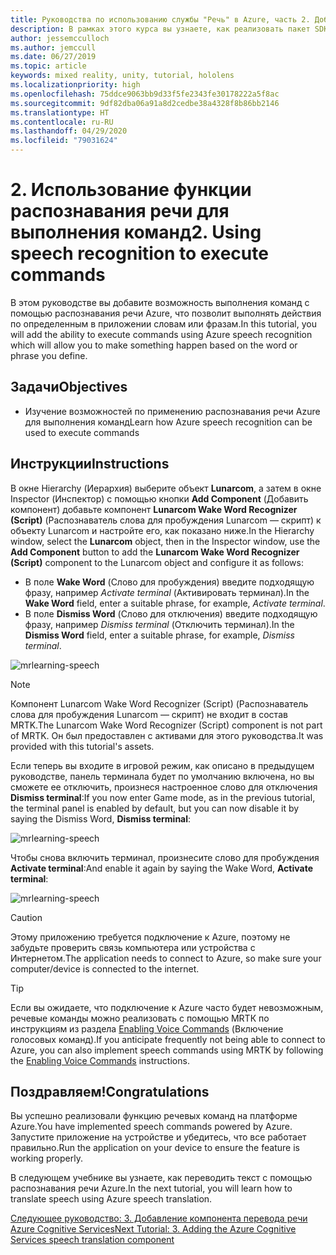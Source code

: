 ```yaml
---
title: Руководства по использованию службы "Речь" в Azure, часть 2. Добавление автономного режима для преобразования речи в текст в локальной среде
description: В рамках этого курса вы узнаете, как реализовать пакет SDK "Речь" в приложении смешанной реальности.
author: jessemcculloch
ms.author: jemccull
ms.date: 06/27/2019
ms.topic: article
keywords: mixed reality, unity, tutorial, hololens
ms.localizationpriority: high
ms.openlocfilehash: 75ddce9063bb9d33f5fe2343fe30178222a5f8ac
ms.sourcegitcommit: 9df82dba06a91a8d2cedbe38a4328f8b86bb2146
ms.translationtype: HT
ms.contentlocale: ru-RU
ms.lasthandoff: 04/29/2020
ms.locfileid: "79031624"
---
```

# <a name="2-using-speech-recognition-to-execute-commands"></a><span data-ttu-id="5dcf4-105">2. Использование функции распознавания речи для выполнения команд</span><span class="sxs-lookup"><span data-stu-id="5dcf4-105">2. Using speech recognition to execute commands</span></span>

<span data-ttu-id="5dcf4-106">В этом руководстве вы добавите возможность выполнения команд с помощью распознавания речи Azure, что позволит выполнять действия по определенным в приложении словам или фразам.</span><span class="sxs-lookup"><span data-stu-id="5dcf4-106">In this tutorial, you will add the ability to execute commands using Azure speech recognition which will allow you to make something happen based on the word or phrase you define.</span></span>

## <a name="objectives"></a><span data-ttu-id="5dcf4-107">Задачи</span><span class="sxs-lookup"><span data-stu-id="5dcf4-107">Objectives</span></span>

* <span data-ttu-id="5dcf4-108">Изучение возможностей по применению распознавания речи Azure для выполнения команд</span><span class="sxs-lookup"><span data-stu-id="5dcf4-108">Learn how Azure speech recognition can be used to execute commands</span></span>

## <a name="instructions"></a><span data-ttu-id="5dcf4-109">Инструкции</span><span class="sxs-lookup"><span data-stu-id="5dcf4-109">Instructions</span></span>

<span data-ttu-id="5dcf4-110">В окне Hierarchy (Иерархия) выберите объект **Lunarcom**, а затем в окне Inspector (Инспектор) с помощью кнопки **Add Component** (Добавить компонент) добавьте компонент **Lunarcom Wake Word Recognizer (Script)** (Распознаватель слова для пробуждения Lunarcom — скрипт) к объекту Lunarcom и настройте его, как показано ниже.</span><span class="sxs-lookup"><span data-stu-id="5dcf4-110">In the Hierarchy window, select the **Lunarcom** object, then in the Inspector window, use the **Add Component** button to add the **Lunarcom Wake Word Recognizer (Script)** component to the Lunarcom object and configure it as follows:</span></span>

* <span data-ttu-id="5dcf4-111">В поле **Wake Word** (Слово для пробуждения) введите подходящую фразу, например _Activate terminal_ (Активировать терминал).</span><span class="sxs-lookup"><span data-stu-id="5dcf4-111">In the **Wake Word** field, enter a suitable phrase, for example, _Activate terminal_.</span></span>
* <span data-ttu-id="5dcf4-112">В поле **Dismiss Word** (Слово для отключения) введите подходящую фразу, например _Dismiss terminal_ (Отключить терминал).</span><span class="sxs-lookup"><span data-stu-id="5dcf4-112">In the **Dismiss Word** field, enter a suitable phrase, for example, _Dismiss terminal_.</span></span>

![mrlearning-speech](images/mrlearning-speech/tutorial2-section1-step1-1.png)

> [!NOTE]
> <span data-ttu-id="5dcf4-114">Компонент Lunarcom Wake Word Recognizer (Script) (Распознаватель слова для пробуждения Lunarcom — скрипт) не входит в состав MRTK.</span><span class="sxs-lookup"><span data-stu-id="5dcf4-114">The Lunarcom Wake Word Recognizer (Script) component is not part of MRTK.</span></span> <span data-ttu-id="5dcf4-115">Он был предоставлен с активами для этого руководства.</span><span class="sxs-lookup"><span data-stu-id="5dcf4-115">It was provided with this tutorial's assets.</span></span>

<span data-ttu-id="5dcf4-116">Если теперь вы входите в игровой режим, как описано в предыдущем руководстве, панель терминала будет по умолчанию включена, но вы сможете ее отключить, произнеся настроенное слово для отключения **Dismiss terminal**:</span><span class="sxs-lookup"><span data-stu-id="5dcf4-116">If you now enter Game mode, as in the previous tutorial, the terminal panel is enabled by default, but you can now disable it by saying the Dismiss Word, **Dismiss terminal**:</span></span>

![mrlearning-speech](images/mrlearning-speech/tutorial2-section1-step1-2.png)

<span data-ttu-id="5dcf4-118">Чтобы снова включить терминал, произнесите слово для пробуждения **Activate terminal**:</span><span class="sxs-lookup"><span data-stu-id="5dcf4-118">And enable it again by saying the Wake Word, **Activate terminal**:</span></span>

![mrlearning-speech](images/mrlearning-speech/tutorial2-section1-step1-3.png)

> [!CAUTION]
> <span data-ttu-id="5dcf4-120">Этому приложению требуется подключение к Azure, поэтому не забудьте проверить связь компьютера или устройства с Интернетом.</span><span class="sxs-lookup"><span data-stu-id="5dcf4-120">The application needs to connect to Azure, so make sure your computer/device is connected to the internet.</span></span>

> [!TIP]
> <span data-ttu-id="5dcf4-121">Если вы ожидаете, что подключение к Azure часто будет невозможным, речевые команды можно реализовать с помощью МRТК по инструкциям из раздела [Enabling Voice Commands](mrlearning-base-ch5.md#enabling-voice-commands) (Включение голосовых команд).</span><span class="sxs-lookup"><span data-stu-id="5dcf4-121">If you anticipate frequently not being able to connect to Azure, you can also implement speech commands using MRTK by following the [Enabling Voice Commands](mrlearning-base-ch5.md#enabling-voice-commands) instructions.</span></span>

## <a name="congratulations"></a><span data-ttu-id="5dcf4-122">Поздравляем!</span><span class="sxs-lookup"><span data-stu-id="5dcf4-122">Congratulations</span></span>

<span data-ttu-id="5dcf4-123">Вы успешно реализовали функцию речевых команд на платформе Azure.</span><span class="sxs-lookup"><span data-stu-id="5dcf4-123">You have implemented speech commands powered by Azure.</span></span> <span data-ttu-id="5dcf4-124">Запустите приложение на устройстве и убедитесь, что все работает правильно.</span><span class="sxs-lookup"><span data-stu-id="5dcf4-124">Run the application on your device to ensure the feature is working properly.</span></span>

<span data-ttu-id="5dcf4-125">В следующем учебнике вы узнаете, как переводить текст с помощью распознавания речи Azure.</span><span class="sxs-lookup"><span data-stu-id="5dcf4-125">In the next tutorial, you will learn how to translate speech using Azure speech translation.</span></span>

[<span data-ttu-id="5dcf4-126">Следующее руководство: 3. Добавление компонента перевода речи Azure Cognitive Services</span><span class="sxs-lookup"><span data-stu-id="5dcf4-126">Next Tutorial: 3. Adding the Azure Cognitive Services speech translation component</span></span>](mrlearning-speechSDK-ch3.md)
